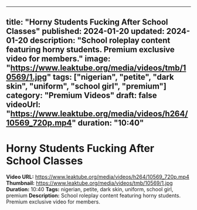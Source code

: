 
---
title: "Horny Students Fucking After School Classes"
published: 2024-01-20
updated: 2024-01-20
description: "School roleplay content featuring horny students. Premium exclusive video for members."
image: "https://www.leaktube.org/media/videos/tmb/10569/1.jpg"
tags: ["nigerian", "petite", "dark skin", "uniform", "school girl", "premium"]
category: "Premium Videos"
draft: false
videoUrl: "https://www.leaktube.org/media/videos/h264/10569_720p.mp4"
duration: "10:40"
---

# Horny Students Fucking After School Classes

**Video URL:** https://www.leaktube.org/media/videos/h264/10569_720p.mp4
**Thumbnail:** https://www.leaktube.org/media/videos/tmb/10569/1.jpg
**Duration:** 10:40
**Tags:** nigerian, petite, dark skin, uniform, school girl, premium
**Description:** School roleplay content featuring horny students. Premium exclusive video for members.
